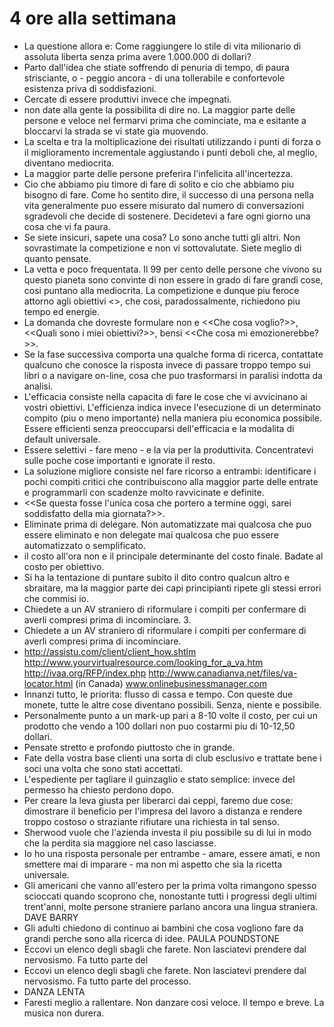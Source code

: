 # 4 ore alla settimana
- La questione allora e: Come raggiungere lo stile di vita milionario di assoluta liberta senza prima avere 1.000.000 di dollari?
- Parto dall'idea che stiate soffrendo di penuria di tempo, di paura strisciante, o - peggio ancora - di una tollerabile e confortevole esistenza priva di soddisfazioni.
- Cercate di essere produttivi invece che impegnati.
- non date alla gente la possibilita di dire no. La maggior parte delle persone e veloce nel fermarvi prima che cominciate, ma e esitante a bloccarvi la strada se vi state gia muovendo.
- La scelta e tra la moltiplicazione dei risultati utilizzando i punti di forza o il miglioramento incrementale aggiustando i punti deboli che, al meglio, diventano mediocrita.
- La maggior parte delle persone preferira l'infelicita all'incertezza.
- Cio che abbiamo piu timore di fare di solito e cio che abbiamo piu bisogno di fare. Come ho sentito dire, il successo di una persona nella vita generalmente puo essere misurato dal numero di conversazioni sgradevoli che decide di sostenere. Decidetevi a fare ogni giorno una cosa che vi fa paura.
- Se siete insicuri, sapete una cosa? Lo sono anche tutti gli altri. Non sovrastimate la competizione e non vi sottovalutate. Siete meglio di quanto pensate.
- La vetta e poco frequentata. Il 99 per cento delle persone che vivono su questo pianeta sono convinte di non essere in grado di fare grandi cose, cosi puntano alla mediocrita. La competizione e dunque piu feroce attorno agli obiettivi <<realistici>>, che cosi, paradossalmente, richiedono piu tempo ed energie.
- La domanda che dovreste formulare non e <<Che cosa voglio?>>, <<Quali sono i miei obiettivi?>>, bensi <<Che cosa mi emozionerebbe?>>.
- Se la fase successiva comporta una qualche forma di ricerca, contattate qualcuno che conosce la risposta invece di passare troppo tempo sui libri o a navigare on-line, cosa che puo trasformarsi in paralisi indotta da analisi.
- L'efficacia consiste nella capacita di fare le cose che vi avvicinano ai vostri obiettivi. L'efficienza indica invece l'esecuzione di un determinato compito (piu o meno importante) nella maniera piu economica possibile. Essere efficienti senza preoccuparsi dell'efficacia e la modalita di default universale.
- Essere selettivi - fare meno - e la via per la produttivita. Concentratevi sulle poche cose importanti e ignorate il resto.
- La soluzione migliore consiste nel fare ricorso a entrambi: identificare i pochi compiti critici che contribuiscono alla maggior parte delle entrate e programmarli con scadenze molto ravvicinate e definite.
- <<Se questa fosse l'unica cosa che portero a termine oggi, sarei soddisfatto della mia giornata?>>.
- Eliminate prima di delegare. Non automatizzate mai qualcosa che puo essere eliminato e non delegate mai qualcosa che puo essere automatizzato o semplificato.
- il costo all'ora non e il principale determinante del costo finale. Badate al costo per obiettivo.
- Si ha la tentazione di puntare subito il dito contro qualcun altro e sbraitare, ma la maggior parte dei capi principianti ripete gli stessi errori che commisi io.
- Chiedete a un AV straniero di riformulare i compiti per confermare di averli compresi prima di incominciare. 3.
- Chiedete a un AV straniero di riformulare i compiti per confermare di averli compresi prima di incominciare.
- http://assistu.com/client/client_how.shtlm http://www.yourvirtualresource.com/looking_for_a_va.htm http://ivaa.org/RFP/index.php http://www.canadianva.net/files/va-locator.html (in Canada) www.onlinebusinessmanager.com
- Innanzi tutto, le priorita: flusso di cassa e tempo. Con queste due monete, tutte le altre cose diventano possibili. Senza, niente e possibile.
- Personalmente punto a un mark-up pari a 8-10 volte il costo, per cui un prodotto che vendo a 100 dollari non puo costarmi piu di 10-12,50 dollari.
- Pensate stretto e profondo piuttosto che in grande.
- Fate della vostra base clienti una sorta di club esclusivo e trattate bene i soci una volta che sono stati accettati.
- L'espediente per tagliare il guinzaglio e stato semplice: invece del permesso ha chiesto perdono dopo.
- Per creare la leva giusta per liberarci dai ceppi, faremo due cose: dimostrare il beneficio per l'impresa del lavoro a distanza e rendere troppo costoso o straziante rifiutare una richiesta in tal senso.
- Sherwood vuole che l'azienda investa il piu possibile su di lui in modo che la perdita sia maggiore nel caso lasciasse.
- Io ho una risposta personale per entrambe - amare, essere amati, e non smettere mai di imparare - ma non mi aspetto che sia la ricetta universale.
- Gli americani che vanno all'estero per la prima volta rimangono spesso scioccati quando scoprono che, nonostante tutti i progressi degli ultimi trent'anni, molte persone straniere parlano ancora una lingua straniera. DAVE BARRY
- Gli adulti chiedono di continuo ai bambini che cosa vogliono fare da grandi perche sono alla ricerca di idee. PAULA POUNDSTONE
- Eccovi un elenco degli sbagli che farete. Non lasciatevi prendere dal nervosismo. Fa tutto parte del
- Eccovi un elenco degli sbagli che farete. Non lasciatevi prendere dal nervosismo. Fa tutto parte del processo.
- DANZA LENTA
- Faresti meglio a rallentare. Non danzare cosi veloce. Il tempo e breve. La musica non durera.
